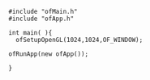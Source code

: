     #include "ofMain.h"
    #include "ofApp.h"
    
    int main( ){
	  ofSetupOpenGL(1024,1024,OF_WINDOW);	
    
    ofRunApp(new ofApp());

    }
 
